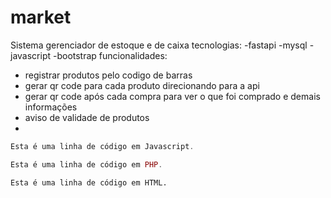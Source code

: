 # market
Sistema gerenciador de estoque e de caixa 
tecnologias:
-fastapi
-mysql
-javascript
-bootstrap
funcionalidades:
- registrar produtos pelo codigo de barras
- gerar qr code para cada produto direcionando para a api
- gerar qr code após cada compra para ver o que foi comprado e demais informações
- aviso de validade de produtos
- 




~~~javascript
Esta é uma linha de código em Javascript.
~~~

~~~php
Esta é uma linha de código em PHP.
~~~

~~~html
Esta é uma linha de código em HTML.
~~~
